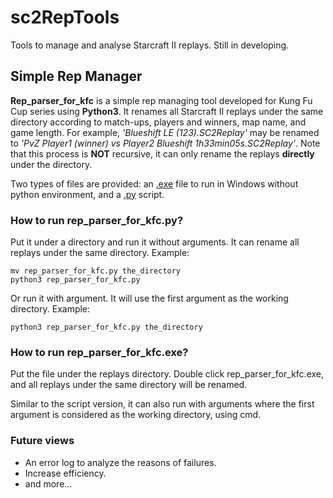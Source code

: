 # sc2RepTools
Tools to manage and analyse Starcraft II replays. Still in developing.

## Simple Rep Manager
**Rep_parser_for_kfc** is a simple rep managing tool developed for Kung Fu Cup series using **Python3**. It renames all Starcraft II replays under the same directory according to match-ups, players and winners, map name, and game length. For example, *'Blueshift LE (123).SC2Replay'* may be renamed to *'PvZ Player1 (winner) vs Player2 Blueshift 1h33min05s.SC2Replay'*. Note that this process is **NOT** recursive, it can only rename the replays **directly** under the directory.

Two types of files are provided: an [.exe](https://github.com/Oneoeigh/sc2RepTools/blob/master/bin/rep_parser_for_kfc.exe) file to run in Windows without python environment, and a [.py](https://github.com/Oneoeigh/sc2RepTools/blob/master/script/rep_parser_for_kfc.py) script.

### How to run rep_parser_for_kfc.py?

Put it under a directory and run it without arguments. It can rename all replays under the same directory. Example:
```
mv rep_parser_for_kfc.py the_directory
python3 rep_parser_for_kfc.py
```

Or run it with argument. It will use the first argument as the working directory. Example:
```
python3 rep_parser_for_kfc.py the_directory
```

### How to run rep_parser_for_kfc.exe?
Put the file under the replays directory. Double click rep_parser_for_kfc.exe, and all replays under the same directory will be renamed. 

Similar to the script version, it can also run with arguments where the first argument is considered as the working directory, using cmd.

### Future views

* An error log to analyze the reasons of failures.
* Increase efficiency.
* and more...
